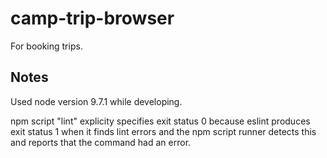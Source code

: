 # camp-trip-browser
For booking trips.

## Notes

Used node version 9.7.1 while developing.

npm script "lint" explicity specifies exit status 0 because eslint produces exit status 1 when it finds lint errors and the npm script runner detects this and reports that the command had an error.
